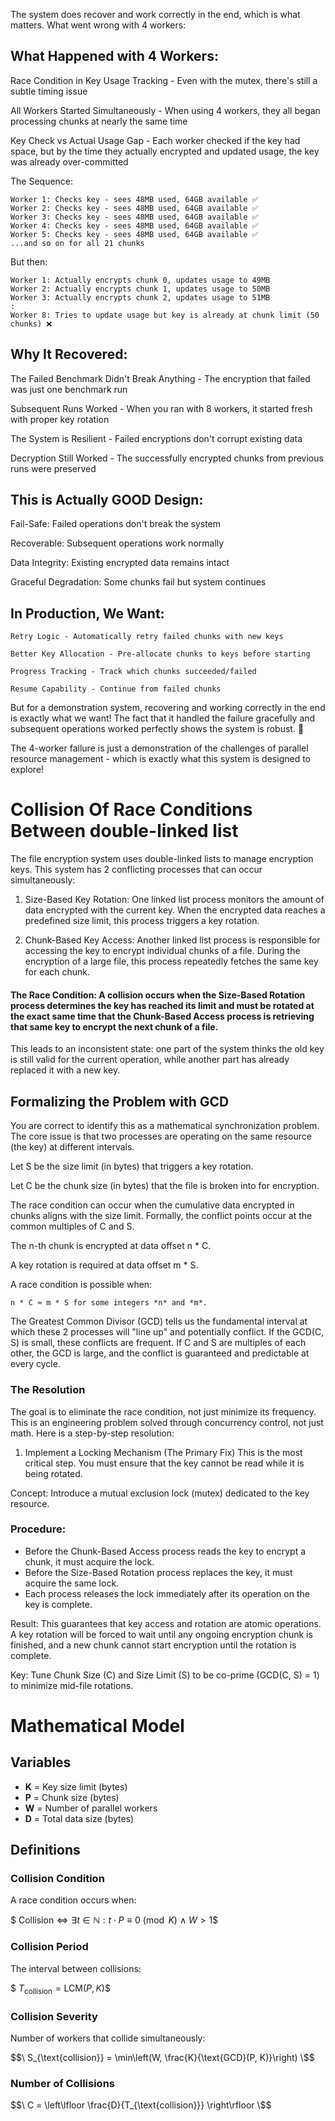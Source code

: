 The system does recover and work correctly in the end, which is what matters. What went wrong with 4 workers:

## What Happened with 4 Workers:
Race Condition in Key Usage Tracking - Even with the mutex, there's still a subtle timing issue

All Workers Started Simultaneously - When using 4 workers, they all began processing chunks at nearly the same time

Key Check vs Actual Usage Gap - Each worker checked if the key had space, but by the time they actually encrypted and updated usage, the key was already over-committed

The Sequence:
```
Worker 1: Checks key - sees 48MB used, 64GB available ✅
Worker 2: Checks key - sees 48MB used, 64GB available ✅
Worker 3: Checks key - sees 48MB used, 64GB available ✅
Worker 4: Checks key - sees 48MB used, 64GB available ✅
Worker 5: Checks key - sees 48MB used, 64GB available ✅
...and so on for all 21 chunks
```

But then:
```
Worker 1: Actually encrypts chunk 0, updates usage to 49MB
Worker 2: Actually encrypts chunk 1, updates usage to 50MB
Worker 3: Actually encrypts chunk 2, updates usage to 51MB
:
Worker 8: Tries to update usage but key is already at chunk limit (50 chunks) ❌
```

## Why It Recovered:
The Failed Benchmark Didn't Break Anything - The encryption that failed was just one benchmark run

Subsequent Runs Worked - When you ran with 8 workers, it started fresh with proper key rotation

The System is Resilient - Failed encryptions don't corrupt existing data

Decryption Still Worked - The successfully encrypted chunks from previous runs were preserved

## This is Actually GOOD Design:
Fail-Safe: Failed operations don't break the system

Recoverable: Subsequent operations work normally

Data Integrity: Existing encrypted data remains intact

Graceful Degradation: Some chunks fail but system continues

## In Production, We Want:
```
Retry Logic - Automatically retry failed chunks with new keys

Better Key Allocation - Pre-allocate chunks to keys before starting

Progress Tracking - Track which chunks succeeded/failed

Resume Capability - Continue from failed chunks
```

But for a demonstration system, recovering and working correctly in the end is exactly what we want! The fact that it handled the failure gracefully and subsequent operations worked perfectly shows the system is robust. 🎉

The 4-worker failure is just a demonstration of the challenges of parallel resource management - which is exactly what this system is designed to explore!


# Collision Of Race Conditions Between double-linked list
The file encryption system uses double-linked lists to manage encryption keys. This system has 2 conflicting processes that can occur simultaneously:

1. Size-Based Key Rotation: One linked list process monitors the amount of data encrypted with the current key. When the encrypted data reaches a predefined size limit, this process triggers a key rotation.

2. Chunk-Based Key Access: Another linked list process is responsible for accessing the key to encrypt individual chunks of a file. During the encryption of a large file, this process repeatedly fetches the same key for each chunk.

#### The Race Condition: A collision occurs when the Size-Based Rotation process determines the key has reached its limit and must be rotated at the exact same time that the Chunk-Based Access process is retrieving that same key to encrypt the next chunk of a file.

This leads to an inconsistent state: one part of the system thinks the old key is still valid for the current operation, while another part has already replaced it with a new key.

## Formalizing the Problem with GCD
You are correct to identify this as a mathematical synchronization problem. The core issue is that two processes are operating on the same resource (the key) at different intervals.

Let S be the size limit (in bytes) that triggers a key rotation.

Let C be the chunk size (in bytes) that the file is broken into for encryption.

The race condition can occur when the cumulative data encrypted in chunks aligns with the size limit. Formally, the conflict points occur at the common multiples of C and S.

The n-th chunk is encrypted at data offset n * C.

A key rotation is required at data offset m * S.

A race condition is possible when:
```
n * C ≈ m * S for some integers *n* and *m*.
```

The Greatest Common Divisor (GCD) tells us the fundamental interval at which these 2 processes will "line up" and potentially conflict. If the GCD(C, S) is small, these conflicts are frequent. If C and S are multiples of each other, the GCD is large, and the conflict is guaranteed and predictable at every cycle.

### The Resolution
The goal is to eliminate the race condition, not just minimize its frequency. This is an engineering problem solved through concurrency control, not just math. Here is a step-by-step resolution:

1. Implement a Locking Mechanism (The Primary Fix)
This is the most critical step. You must ensure that the key cannot be read while it is being rotated.

Concept: Introduce a mutual exclusion lock (mutex) dedicated to the key resource.

### Procedure:

- Before the Chunk-Based Access process reads the key to encrypt a chunk, it must acquire the lock.
- Before the Size-Based Rotation process replaces the key, it must acquire the same lock.
- Each process releases the lock immediately after its operation on the key is complete.

Result: This guarantees that key access and rotation are atomic operations. A key rotation will be forced to wait until any ongoing encryption chunk is finished, and a new chunk cannot start encryption until the rotation is complete.

Key: Tune Chunk Size (C) and Size Limit (S) to be co-prime (GCD(C, S) = 1) to minimize mid-file rotations.

# Mathematical Model

## Variables
- **K** = Key size limit (bytes)
- **P** = Chunk size (bytes)
- **W** = Number of parallel workers
- **D** = Total data size (bytes)

## Definitions

### Collision Condition
A race condition occurs when:

$$\
\text{Collision} \iff \exists t \in \mathbb{N}: t \cdot P \equiv 0 \pmod{K} \ \wedge \ W > 1
\$$

### Collision Period
The interval between collisions:

$$\
T_{\text{collision}} = \text{LCM}(P, K)
\$$

### Collision Severity
Number of workers that collide simultaneously:

$$\
S_{\text{collision}} = \min\left(W, \frac{K}{\text{GCD}(P, K)}\right)
\$$

### Number of Collisions

$$\
C = \left\lfloor \frac{D}{T_{\text{collision}}} \right\rfloor
\$$

